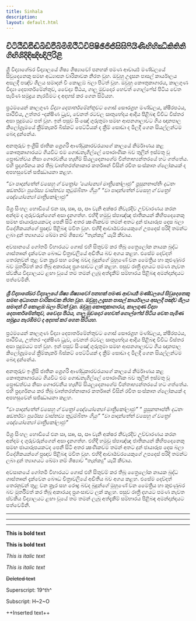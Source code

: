 ```yaml
---
title: Sinhala
description:
layout: default.html
---
```






## චිටිඨිඩිඪිඬිඛිඞිඵිබිමිඹිථිධිවිපිෂිඡිජිඦිසිඝිෆියිණිභිහිඣිකිතිනිගිඟිශිදිඳිඤිඥිලිරිළි


ශ්‍රී විද්‍යාශේඛර විද්‍යාලයේ ශිෂ්‍ය ශිෂ්‍යාවෝ පනහක් පමණ ආචාර්‍ය්‍ය මණ්ඩලයේ සිවුදෙනෙකු සමඟ අධ්‍යාපන චාරිකාවක නිරත වූහ. ඔවුහු උදෑසන පාසල් කාර්යාලය අසලදී පඤ්ච ශීලය සමාදන් වී කොළඹ බලා පිටත් වූහ. ඔවුහු කෞතුකාගාරය, කාලගුණ විද්‍යා දෙපාර්තමේන්තුව, වෛද්‍ය පීඨය, ගාලු මුවදොර හෙවත් ගොල්ෆේස් පිටිය වෙත පැමිණ සමුද්‍රය නැරඹීමට ද අදහස් කර ගෙන සිටියහ.

ප්‍රථමයෙන් කාලගුණ *විද්‍යා දෙපාර්තමේන්තුවට* ගොස් සෞරග්‍රහ මණ්ඩලය, ක්ෂීරපථය, පෘථිවිය, උත්තර -දක්ෂිණ ධ්‍රැව, වෙනත් රටවල ඍතුභේදය ආදිය පිළිබඳ විවිධ විස්තර අසා පුදුමයට පත් වූහ. ඉන් පසුව සිංඤෝ ගුරුතුමා සමඟ ආපනශාලාවට ගිය ඥානපාල කිලෝග්‍රෑමයේ ක්‍රීම්කැකර් බිස්කට් පෙට්ටියක් ද ක්‍රීම් සොඩා ද මිලදී ගෙන සියල්ලන්ටම බෙදා දුන්නේය.

අනතුරුව ඉංග්‍රීසි ජාතික ග්‍රෙගරි ආණ්ඩුකාරවරයාගේ කාලයේ නිර්මාණය කළ කෞතුකාගාරයට ගියවිට එම ගොඩනැගිල්ලේ පෞරාණික බව තුලින් ඉස්මතු වූ ප්‍රෞඩත්වය නිසා ගෞරවනීය හැඟීම් සියලුදෙනාගේම චින්තාභ්‍යන්තරයේ  හට ගත්තේය. එහි ප්‍රදර්ශනය කර තිබූ වෘත්තරත්නාකාර කර්තෲන් විසින් රචිත සංස්කෘත ශ්ලෝකයක් ද අපහසුවෙන් සජ්ඣායනා කළහ.

*“වා පාදාන්තේත් වසෙහු ග් වත්‍රෝ
ේයෝන්‍යෝ මාත්‍රිකෝලාජුඃ”
ප්‍රසුනතෟප්තිඃ දධතඃ ෂඩර්තවඃ
  පුරේස්‍ය වාස්තව්‍ය තුටුම්බිතාං ගියුඃ”  “වා පාදාන්තේත් වසෙහු ග් වත්‍රෝ
  ඥේයෝන්‍යෝ මාත්‍රිකෝලාජුඃ”*


මිශ්‍ර සිංහල හොඩියේ එන ඍ, ඎ, ඏ, ඐ වැනි අක්ෂර නිවැරදිව උච්චාරණය කරන අන්දම ද ගුරුවරුන්ගෙන් අසා දැනගත්හ.
එහිදී හමුවු  ස්පාඤ්ඤ ජාතිකයන් කිහිපදෙනෙකු සමඟ ඡායාරූපයකටද පෙනී සිටි අතර ක්‍ෂණිකවම තමන් අතට දුන් ඡායාරූප දෙස බලා විදේශිකයන්ගේ ප්‍රඥාව පිළිබඳ මවිත වූහ. එහිදී ආචාර්‍යවරයෙකුගේ උපදෙස් පරිදි තමන්ට ලබා දුන් ත්‍යාගයට ඛේමා නම් ශිෂ්‍යාව  “තැන්ක්‍යු” යැයි කීවාය.

අවසානයේ ගෝතමී විහාරයට ගොස් එහි සිතුවම් කර තිබූ ත්‍රෛලෝක  නායක බුද්ධ ශාස්තෲන් දැක්වෙන බෞද්‍ධ චිත්‍රාවලියේ අද්‍විතීය  බව අගය කළහ. එසේම දෙව්දත් තෙරනුවන් තුළ වන ක්‍රෑර සහ රෞද්‍ර බවද බුදුන්ගේ මුහුණේ වන මෛත්‍රිය හා කුළුණුබර බව මූර්තිමත් කර තිබූ අකාරයද ප්‍රශංසාවට ලක් කළහ. පසුව රාත්‍රී දහයට පමණ නැවත ස්වකීය විද්‍යාලයට ළඟා වූයේ තම තමන් ලැබූ අත්දැකීම් සම්භාරය පිළිබඳ අමන්දාන්දයට පත්වෙමිනි.



#### *ශ්‍රී විද්‍යාශේඛර විද්‍යාලයේ ශිෂ්‍ය ශිෂ්‍යාවෝ පනහක් පමණ ආචාර්‍ය්‍ය මණ්ඩලයේ සිවුදෙනෙකු සමඟ අධ්‍යාපන චාරිකාවක නිරත වූහ. ඔවුහු උදෑසන පාසල් කාර්යාලය අසලදී පඤ්ච ශීලය සමාදන් වී කොළඹ බලා පිටත් වූහ. ඔවුහු කෞතුකාගාරය, කාලගුණ විද්‍යා දෙපාර්තමේන්තුව, වෛද්‍ය පීඨය, ගාලු මුවදොර හෙවත් ගොල්ෆේස් පිටිය වෙත පැමිණ සමුද්‍රය නැරඹීමට ද අදහස් කර ගෙන සිටියහ.*

ප්‍රථමයෙන් කාලගුණ විද්‍යා දෙපාර්තමේන්තුවට ගොස් සෞරග්‍රහ මණ්ඩලය, ක්ෂීරපථය, පෘථිවිය, උත්තර -දක්ෂිණ ධ්‍රැව, වෙනත් රටවල ඍතුභේදය ආදිය පිළිබඳ විවිධ විස්තර අසා පුදුමයට පත් වූහ. ඉන් පසුව සිංඤෝ ගුරුතුමා සමඟ ආපනශාලාවට ගිය ඥානපාල කිලෝග්‍රෑමයේ ක්‍රීම්කැකර් බිස්කට් පෙට්ටියක් ද ක්‍රීම් සොඩා ද මිලදී ගෙන සියල්ලන්ටම බෙදා දුන්නේය.

අනතුරුව ඉංග්‍රීසි ජාතික ග්‍රෙගරි ආණ්ඩුකාරවරයාගේ කාලයේ නිර්මාණය කළ කෞතුකාගාරයට ගියවිට එම ගොඩනැගිල්ලේ පෞරාණික බව තුලින් ඉස්මතු වූ ප්‍රෞඩත්වය නිසා ගෞරවනීය හැඟීම් සියලුදෙනාගේම චින්තාභ්‍යන්තරයේ  හට ගත්තේය. එහි ප්‍රදර්ශනය කර තිබූ වෘත්තරත්නාකාර කර්තෲන් විසින් රචිත සංස්කෘත ශ්ලෝකයක් ද අපහසුවෙන් සජ්ඣායනා කළහ.

 *“වා පාදාන්තේත් වසෙහු ග් වත්‍රෝ
  ඥේයෝන්‍යෝ මාත්‍රිකෝලාජුඃ”
 “ ප්‍රසුනතෟප්තිඃ දධතඃ ෂඩර්තවඃ
  පුරේස්‍ය වාස්තව්‍ය තුටුම්බිතාං ගියුඃ”  “වා පාදාන්තේත් වසෙහු ග් වත්‍රෝ
  ඥේයෝන්‍යෝ මාත්‍රිකෝලාජුඃ”*


මිශ්‍ර සිංහල හොඩියේ එන ඍ, ඎ, ඏ, ඐ වැනි අක්ෂර නිවැරදිව උච්චාරණය කරන අන්දම ද ගුරුවරුන්ගෙන් අසා දැනගත්හ.
එහිදී හමුවු  ස්පාඤ්ඤ ජාතිකයන් කිහිපදෙනෙකු සමඟ ඡායාරූපයකටද පෙනී සිටි අතර ක්‍ෂණිකවම තමන් අතට දුන් ඡායාරූප දෙස බලා විදේශිකයන්ගේ ප්‍රඥාව පිළිබඳ මවිත වූහ. එහිදී ආචාර්‍යවරයෙකුගේ උපදෙස් පරිදි තමන්ට ලබා දුන් ත්‍යාගයට ඛේමා නම් ශිෂ්‍යාව  “තැන්ක්‍යු” යැයි කීවාය.

අවසානයේ ගෝතමී විහාරයට ගොස් එහි සිතුවම් කර තිබූ ත්‍රෛලෝක  නායක බුද්ධ ශාස්තෲන් දැක්වෙන බෞද්‍ධ චිත්‍රාවලියේ අද්‍විතීය  බව අගය කළහ. එසේම දෙව්දත් තෙරනුවන් තුළ වන ක්‍රෑර සහ රෞද්‍ර බවද බුදුන්ගේ මුහුණේ වන මෛත්‍රිය හා කුළුණුබර බව මූර්තිමත් කර තිබූ අකාරයද ප්‍රශංසාවට ලක් කළහ. පසුව රාත්‍රී දහයට පමණ නැවත ස්වකීය විද්‍යාලයට ළඟා වූයේ තම තමන් ලැබූ අත්දැකීම් සම්භාරය පිළිබඳ අමන්දාන්දයට පත්වෙමිනි.



___

***

***





**This is bold text**

__This is bold text__

*This is italic text*

_This is italic text_

~~Deleted text~~

Superscript: 19^th^

Subscript: H~2~O

++Inserted text++
